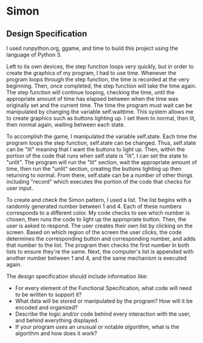 # Simon

## Design Specification

I used runpython.org, ggame, and time to build this project using the language of Python 3. 

Left to its own devices, the step function loops very quickly, but in order to create the graphics of my program, I had to use time. Whenever the program loops through the step function, the time is recorded at the very beginning. Then, once completed, the step function will take the time again. The step function will continue looping, checking the time, until the appropriate amount of time has elapsed between when the time was originally set and the current time. The time the program must wait can be manipulated by changing the variable self.waittime. This system allows me to create graphics such as buttons lighting up. I set them to normal, then lit, then normal again, waiting between each state. 

To accomplish the game, I manipulated the variable self.state. Each time the program loops the step function, self.state can be changed. Thus, self.state can be "lit" meaning that I want the buttons to light up. Then, within the portion of the code that runs when self.state is "lit", I can set the state to "unlit". The program will run the "lit" section, wait the appropriate amount of time, then run the "unlit" section, creating the buttons lighting up then returning to normal. From there, self.state can be a number of other things including "record" which executes the portion of the code that checks for user input. 

To create and check the Simon pattern, I used a list. The list begins with a randomly generated number between 1 and 4. Each of these numbers corresponds to a different color. My code checks to see which number is chosen, then runs the code to light up the appropriate button. Then, the user is asked to respond. The user creates their own list by clicking on the screen. Based on which region of the screen the user clicks, the code determines the corresponding button and corresponding number, and adds that number to the list. The program then checks the first number in both lists to ensure they're the same. Next, the computer's list is appended with another number between 1 and 4, and the same mechanism is executed again. 

The design specification should include information like:

* For every element of the Functional Specification, what code will need to be written to support it?
* What data will be stored or manipulated by the program? How will it be encoded and organized?
* Describe the logic and/or code behind every interaction with the user, and behind everything displayed.
* If your program uses an unusual or notable *algorithm*, what is the algorithm and how does it work?
